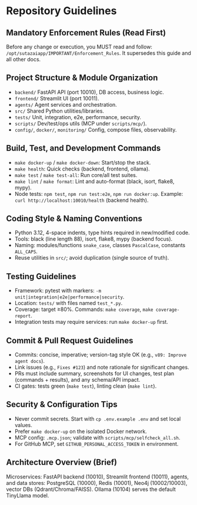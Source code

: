 # Repository Guidelines

## Mandatory Enforcement Rules (Read First)
Before any change or execution, you MUST read and follow: `/opt/sutazaiapp/IMPORTANT/Enforcement_Rules`. It supersedes this guide and all other docs.

## Project Structure & Module Organization
- `backend/` FastAPI API (port 10010), DB access, business logic.
- `frontend/` Streamlit UI (port 10011).
- `agents/` Agent services and orchestration.
- `src/` Shared Python utilities/libraries.
- `tests/` Unit, integration, e2e, performance, security.
- `scripts/` Dev/test/ops utils (MCP under `scripts/mcp/`).
- `config/`, `docker/`, `monitoring/` Config, compose files, observability.

## Build, Test, and Development Commands
- `make docker-up` / `make docker-down`: Start/stop the stack.
- `make health`: Quick checks (backend, frontend, ollama).
- `make test` / `make test-all`: Run core/all test suites.
- `make lint` / `make format`: Lint and auto-format (black, isort, flake8, mypy).
- Node tests: `npm test`, `npm run test:e2e`, `npm run docker:up`.
Example: `curl http://localhost:10010/health` (backend health).

## Coding Style & Naming Conventions
- Python 3.12, 4-space indents, type hints required in new/modified code.
- Tools: black (line length 88), isort, flake8, mypy (backend focus).
- Naming: modules/functions `snake_case`, classes `PascalCase`, constants `ALL_CAPS`.
- Reuse utilities in `src/`; avoid duplication (single source of truth).

## Testing Guidelines
- Framework: pytest with markers: `-m unit|integration|e2e|performance|security`.
- Location: `tests/` with files named `test_*.py`.
- Coverage: target ≥80%. Commands: `make coverage`, `make coverage-report`.
- Integration tests may require services: run `make docker-up` first.

## Commit & Pull Request Guidelines
- Commits: concise, imperative; version-tag style OK (e.g., `v89: Improve agent docs`).
- Link issues (e.g., `Fixes #123`) and note rationale for significant changes.
- PRs must include summary, screenshots for UI changes, test plan (commands + results), and any schema/API impact.
- CI gates: tests green (`make test`), linting clean (`make lint`).

## Security & Configuration Tips
- Never commit secrets. Start with `cp .env.example .env` and set local values.
- Prefer `make docker-up` on the isolated Docker network.
- MCP config: `.mcp.json`; validate with `scripts/mcp/selfcheck_all.sh`.
- For GitHub MCP, set `GITHUB_PERSONAL_ACCESS_TOKEN` in environment.

## Architecture Overview (Brief)
Microservices: FastAPI backend (10010), Streamlit frontend (10011), agents, and data stores: PostgreSQL (10000), Redis (10001), Neo4j (10002/10003), vector DBs (Qdrant/Chroma/FAISS). Ollama (10104) serves the default TinyLlama model.


